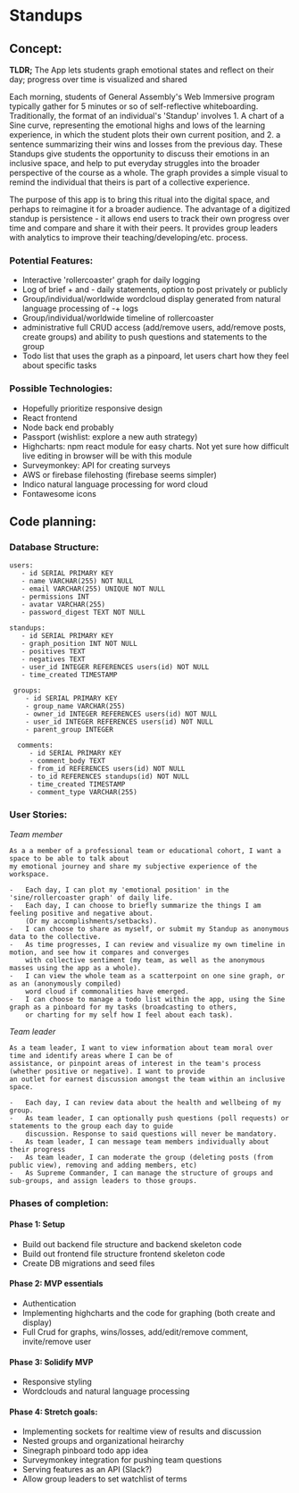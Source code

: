 # Standups

<main>

<article>

## Concept:

**TLDR;** The App lets students graph emotional states and reflect on their day; progress over time is visualized and shared

Each morning, students of General Assembly's Web Immersive program typically gather for 5 minutes or so of self-reflective whiteboarding. Traditionally, the format of an individual's 'Standup' involves 1. A chart of a Sine curve, representing the emotional highs and lows of the learning experience, in which the student plots their own current position, and 2. a sentence summarizing their wins and losses from the previous day. 
These Standups give students the opportunity to discuss their emotions in an inclusive space, and help to put everyday struggles into the broader perspective of the course as a whole. The graph provides a simple visual to remind the individual that theirs is part of a collective experience.

The purpose of this app is to bring this ritual into the digital space, and perhaps to reimagine it for a broader audience. The advantage of a digitized standup is persistence - it allows end users to track their own progress over time and compare and share it with their peers. It provides group leaders with analytics to improve their teaching/developing/etc. process.

### Potential Features:

*   Interactive 'rollercoaster' graph for daily logging
*   Log of brief + and - daily statements, option to post privately or publicly
*   Group/individual/worldwide wordcloud display generated from natural language processing of -+ logs
*   Group/individual/worldwide timeline of rollercoaster
*   administrative full CRUD access (add/remove users, add/remove posts, create groups) and ability to push questions and statements to the group
*   Todo list that uses the graph as a pinpoard, let users chart how they feel about specific tasks

### Possible Technologies:

*   Hopefully prioritize responsive design
*   React frontend
*   Node back end probably
*   Passport (wishlist: explore a new auth strategy)
*   Highcharts: npm react module for easy charts. Not yet sure how difficult live editing in browser will be with this module
*   Surveymonkey: API for creating surveys
*   AWS or firebase filehosting (firebase seems simpler)
*   Indico natural language processing for word cloud
*   Fontawesome icons

</article>

<article>

## Code planning:

### Database Structure:

    users:
       - id SERIAL PRIMARY KEY
       - name VARCHAR(255) NOT NULL
       - email VARCHAR(255) UNIQUE NOT NULL
       - permissions INT
       - avatar VARCHAR(255)
       - password_digest TEXT NOT NULL
    
    standups:
       - id SERIAL PRIMARY KEY
       - graph_position INT NOT NULL
       - positives TEXT
       - negatives TEXT
       - user_id INTEGER REFERENCES users(id) NOT NULL
       - time_created TIMESTAMP
      
     groups:
        - id SERIAL PRIMARY KEY
        - group_name VARCHAR(255)
        - owner_id INTEGER REFERENCES users(id) NOT NULL
        - user_id INTEGER REFERENCES users(id) NOT NULL
        - parent_group INTEGER 
      
      comments:
         - id SERIAL PRIMARY KEY
         - comment_body TEXT
         - from_id REFERENCES users(id) NOT NULL
         - to_id REFERENCES standups(id) NOT NULL
         - time_created TIMESTAMP
         - comment_type VARCHAR(255)
         
### User Stories:

   _Team member_

    As a a member of a professional team or educational cohort, I want a space to be able to talk about 
    my emotional journey and share my subjective experience of the workspace.

    -   Each day, I can plot my 'emotional position' in the 'sine/rollercoaster graph' of daily life.
    -   Each day, I can choose to briefly summarize the things I am feeling positive and negative about. 
        (Or my accomplishments/setbacks). 
    -   I can choose to share as myself, or submit my Standup as anonymous data to the collective.
    -   As time progresses, I can review and visualize my own timeline in motion, and see how it compares and converges 
        with collective sentiment (my team, as well as the anonymous masses using the app as a whole). 
    -   I can view the whole team as a scatterpoint on one sine graph, or as an (anonymously compiled) 
        word cloud if commonalities have emerged. 
    -   I can choose to manage a todo list within the app, using the Sine graph as a pinboard for my tasks (broadcasting to others, 
        or charting for my self how I feel about each task).

  _Team leader_

    As a team leader, I want to view information about team moral over time and identify areas where I can be of 
    assistance, or pinpoint areas of interest in the team's process (whether positive or negative). I want to provide 
    an outlet for earnest discussion amongst the team within an inclusive space.

    -   Each day, I can review data about the health and wellbeing of my group.
    -   As team leader, I can optionally push questions (poll requests) or statements to the group each day to guide 
        discussion. Response to said questions will never be mandatory.
    -   As team leader, I can message team members individually about their progress
    -   As team leader, I can moderate the group (deleting posts (from public view), removing and adding members, etc)
    -   As Supreme Commander, I can manage the structure of groups and sub-groups, and assign leaders to those groups.

### Phases of completion:

#### Phase 1: Setup
  *	Build out backend file structure and backend skeleton code
  *	Build out frontend file structure frontend skeleton code
  *	Create DB migrations and seed files

#### Phase 2: MVP essentials
  *	Authentication
  * Implementing highcharts and the code for graphing (both create and display)
  * Full Crud for graphs, wins/losses, add/edit/remove comment, invite/remove user  
  
#### Phase 3: Solidify MVP
  *	Responsive styling
  *	Wordclouds and natural language processing
  
#### Phase 4: Stretch goals:
 * Implementing sockets for realtime view of results and discussion
 * Nested groups and organizational heirarchy
 * Sinegraph pinboard todo app idea
 * Surveymonkey integration for pushing team questions
 * Serving features as an API (Slack?)
 * Allow group leaders to set watchlist of terms
 
</article>

</main>
